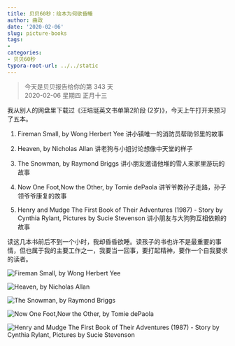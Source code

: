 ```yaml
---
title: 贝贝60秒：绘本为何欲昏睡
author: 曲政
date: '2020-02-06'
slug: picture-books
tags:
- 
categories:
- 贝贝60秒
typora-root-url: ../../static
---
```

> 今天是贝贝报告给你的第 343 天   
> 2020-02-06 星期四 正月十三

我从别人的网盘里下载过《汪培珽英文书单第2阶段 (2岁)》，今天上午打开来预习了五本。

1.  Fireman Small, by Wong Herbert Yee 讲小镇唯一的消防员帮助邻里的故事

2.  Heaven, by Nicholas Allan 讲老狗与小姐讨论想像中天堂的样子

3.  The Snowman, by Raymond Briggs 讲小朋友邀请他堆的雪人来家里游玩的故事

4.  Now One Foot,Now the Other, by Tomie dePaola 讲爷爷教孙子走路，孙子领爷爷康复的故事

5.  Henry and Mudge The First Book of Their Adventures (1987) - Story by Cynthia Rylant, Pictures by Sucie Stevenson 讲小朋友与大狗狗互相依赖的故事

读这几本书前后不到一个小时，我却昏昏欲睡。读孩子的书也许不是最重要的事情，但也属于我的主要工作之一，我要当一回事，要打起精神，要作一个自我要求的读者。

![Fireman Small, by Wong Herbert Yee](/images/2020-02-06-%E8%B4%9D%E8%B4%9D60%E7%A7%92%EF%BC%9A%E7%BB%98%E6%9C%AC%E4%B8%BA%E4%BD%95%E6%AC%B2%E6%98%8F%E7%9D%A1/Screen%20Shot%202020-02-18%20at%2021.35.09.png)

![Heaven, by Nicholas Allan](/images/2020-02-06-%E8%B4%9D%E8%B4%9D60%E7%A7%92%EF%BC%9A%E7%BB%98%E6%9C%AC%E4%B8%BA%E4%BD%95%E6%AC%B2%E6%98%8F%E7%9D%A1/Screen%20Shot%202020-02-18%20at%2021.36.00.png)

![The Snowman, by Raymond Briggs](/images/2020-02-06-%E8%B4%9D%E8%B4%9D60%E7%A7%92%EF%BC%9A%E7%BB%98%E6%9C%AC%E4%B8%BA%E4%BD%95%E6%AC%B2%E6%98%8F%E7%9D%A1/Screen%20Shot%202020-02-18%20at%2021.36.25.png)

![Now One Foot,Now the Other, by Tomie dePaola](/images/2020-02-06-%E8%B4%9D%E8%B4%9D60%E7%A7%92%EF%BC%9A%E7%BB%98%E6%9C%AC%E4%B8%BA%E4%BD%95%E6%AC%B2%E6%98%8F%E7%9D%A1/Screen%20Shot%202020-02-18%20at%2021.36.44.png)

![Henry and Mudge The First Book of Their Adventures (1987) - Story by Cynthia Rylant, Pictures by Sucie Stevenson](/images/2020-02-06-%E8%B4%9D%E8%B4%9D60%E7%A7%92%EF%BC%9A%E7%BB%98%E6%9C%AC%E4%B8%BA%E4%BD%95%E6%AC%B2%E6%98%8F%E7%9D%A1/Screen%20Shot%202020-02-18%20at%2021.37.19.png)